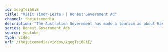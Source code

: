 ```yaml
---
id: xqegTsi6SiE
title: "Visit Timor-Leste! | Honest Government Ad"
channel: thejuicemedia
description: "The Australien Government has made a tourism ad about East Timor, and it’s surprisingly honest and informative!"
series: Honest Government Ads
source: youtube
type: video
url: /thejuicemedia/videos/xqegTsi6SiE/
---
```

